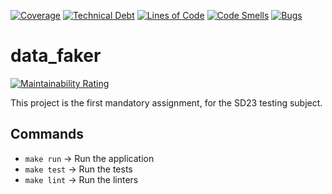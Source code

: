 [![Coverage](https://sonarcloud.io/api/project_badges/measure?project=testing-mand1_data-faker&metric=coverage)](https://sonarcloud.io/summary/new_code?id=testing-mand1_data-faker)
[![Technical Debt](https://sonarcloud.io/api/project_badges/measure?project=testing-mand1_data-faker&metric=sqale_index)](https://sonarcloud.io/summary/new_code?id=testing-mand1_data-faker)
[![Lines of Code](https://sonarcloud.io/api/project_badges/measure?project=testing-mand1_data-faker&metric=ncloc)](https://sonarcloud.io/summary/new_code?id=testing-mand1_data-faker)
[![Code Smells](https://sonarcloud.io/api/project_badges/measure?project=testing-mand1_data-faker&metric=code_smells)](https://sonarcloud.io/summary/new_code?id=testing-mand1_data-faker)
[![Bugs](https://sonarcloud.io/api/project_badges/measure?project=testing-mand1_data-faker&metric=bugs)](https://sonarcloud.io/summary/new_code?id=testing-mand1_data-faker)
# data_faker
[![Maintainability Rating](https://sonarcloud.io/api/project_badges/measure?project=testing-mand1_data-faker&metric=sqale_rating)](https://sonarcloud.io/summary/new_code?id=testing-mand1_data-faker)

This project is the first mandatory assignment, for the SD23 testing subject.

## Commands

* `make run` -> Run the application
* `make test` -> Run the tests
* `make lint` -> Run the linters
